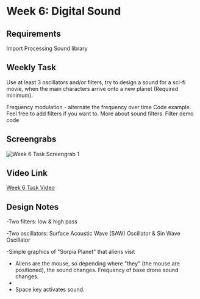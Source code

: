 <h1>Week 6: Digital Sound</h1>

<h2>Requirements</h2>
Import Processing Sound library

<h2>Weekly Task</h2>

Use at least 3 oscillators and/or filters, try to design a sound for a sci-fi movie, when the main characters arrive onto a new planet (Required minimum).

Frequency modulation - alternate the frequency over time Code example.
Feel free to add filters if you want to. More about sound filters. Filter demo code

<h2>Screengrabs</h2>
<img src="Week 6 Digital Sound 1" alt="Week 6 Task Screengrab 1">

<h2>Video Link</h2>
<a href="https://drive.google.com/file/d/1C0UUPLdvRpHU6YzzhloUV0OJhwj0MuxP/view?usp=drive_link">Week 6 Task Video</a>
<h2>Design Notes</h2>
-Two filters: low & high pass

-Two oscillators: Surface Acoustic Wave (SAW) Oscillator & Sin Wave Oscillator 

-Simple graphics of "Sorpia Planet" that aliens visit

- Aliens are the mouse, so depending where "they" (the mouse are positioned), the sound changes. Frequency of base drone sound changes.
- 
- Space key activates sound. 
